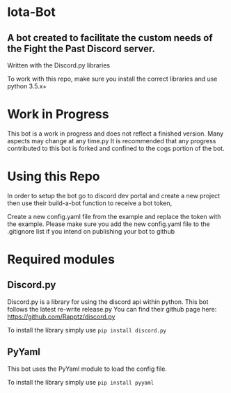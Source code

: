 # Iota-Bot

## A bot created to facilitate the custom needs of the Fight the Past Discord server.

Written with the Discord.py libraries
 
To work with this repo, make sure you install the correct libraries and use python 3.5.x+

# Work in Progress

This bot is a work in progress and does not reflect a finished version. Many aspects may change at any time.py
It is recommended that any progress contributed to this bot is forked and confined to the cogs portion of the bot.

# Using this Repo

In order to setup the bot go to discord dev portal and create a new project
then use their build-a-bot function to receive a bot token,

Create a new config.yaml file from the example and replace the token with the example.
Please make sure you add the new config.yaml file to the .gitignore list if you intend on publishing your bot to github

# Required modules

## Discord.py

Discord.py is a library for using the discord api within python. This bot follows the latest re-write release.py
You can find their github page here: https://github.com/Rapptz/discord.py

To install the library simply use `pip install discord.py`

## PyYaml

This bot uses the PyYaml module to load the config file.

To install the library simply use `pip install pyyaml`

